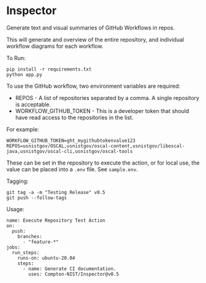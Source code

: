 # Inspector
Generate text and visual summaries of GitHub Workflows in repos.

This will generate and overview of the entire repository, and individual workflow diagrams for each workflow.


To Run:

```
pip install -r requirements.txt
python app.py
```

To use the GitHub workflow, two environment variables are required:

- REPOS - A list of repositories separated by a comma.  A single repository is acceptable.
- WORKFLOW_GITHUB_TOKEN - This is a developer token that should have read access to the repositories in the list.

For example:

```
WORKFLOW_GITHUB_TOKEN=ght_mygithubtokenvalue123
REPOS=usnistgov/OSCAL,usnistgov/oscal-content,usnistgov/liboscal-java,usnistgov/oscal-cli,usnistgov/oscal-tools
```

These can be set in the repository to execute the action, or for local use, the value can be placed into a `.env` file.  See `sample.env`.


Tagging:

```
git tag -a -m "Testing Release" v0.5
git push --follow-tags
```

Usage:

```
name: Execute Repository Test Action
on:
  push:
    branches:
      - "feature-*"
jobs:
  run_steps:
    runs-on: ubuntu-20.04
    steps:
      - name: Generate CI documentation.
        uses: Compton-NIST/Inspector@v0.5
```